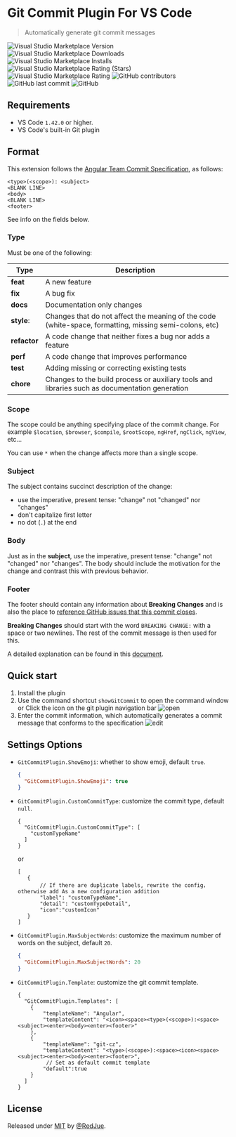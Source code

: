 # Git Commit Plugin For VS Code
> Automatically generate git commit messages

![Visual Studio Marketplace Version](https://img.shields.io/visual-studio-marketplace/v/redjue.git-commit-plugin)
![Visual Studio Marketplace Downloads](https://img.shields.io/visual-studio-marketplace/d/redjue.git-commit-plugin)
![Visual Studio Marketplace Installs](https://img.shields.io/visual-studio-marketplace/i/redjue.git-commit-plugin)
![Visual Studio Marketplace Rating (Stars)](https://img.shields.io/visual-studio-marketplace/stars/redjue.git-commit-plugin)
![Visual Studio Marketplace Rating](https://img.shields.io/visual-studio-marketplace/r/redjue.git-commit-plugin)
![GitHub contributors](https://img.shields.io/github/contributors/RedJue/git-commit-plugin)
![GitHub last commit](https://img.shields.io/github/last-commit/RedJue/git-commit-plugin)
![GitHub](https://img.shields.io/github/license/RedJue/git-commit-plugin?color=green)


## Requirements

- VS Code `1.42.0` or higher.
- VS Code's built-in Git plugin 

## Format

This extension follows the [Angular Team Commit Specification](https://github.com/angular/angular.js/blob/master/DEVELOPERS.md#-git-commit-guidelines), as follows:

```
<type>(<scope>): <subject>
<BLANK LINE>
<body>
<BLANK LINE>
<footer>
```

See info on the fields below.

### Type

Must be one of the following:

Type | Description
---  | ---
**feat** | A new feature
**fix** | A bug fix
**docs** | Documentation only changes
**style**: | Changes that do not affect the meaning of the code (white-space, formatting, missing semi-colons, etc)
**refactor** | A code change that neither fixes a bug nor adds a feature
**perf** | A code change that improves performance
**test** | Adding missing or correcting existing tests
**chore** | Changes to the build process or auxiliary tools and libraries such as documentation generation

### Scope

The scope could be anything specifying place of the commit change. For example `$location`, `$browser`, `$compile`, `$rootScope`, `ngHref`, `ngClick`, `ngView`, etc...

You can use `*` when the change affects more than a single scope.

### Subject

The subject contains succinct description of the change:

-   use the imperative, present tense: "change" not "changed" nor "changes"
-   don't capitalize first letter
-   no dot (`.`) at the end

### Body

Just as in the **subject**, use the imperative, present tense: "change" not "changed" nor "changes". The body should include the motivation for the change and contrast this with previous behavior.

### Footer

The footer should contain any information about **Breaking Changes** and is also the place to [reference GitHub issues that this commit closes](https://help.github.com/articles/closing-issues-via-commit-messages/).

**Breaking Changes** should start with the word `BREAKING CHANGE:` with a space or two newlines. The rest of the commit message is then used for this.

A detailed explanation can be found in this [document](https://docs.google.com/document/d/1QrDFcIiPjSLDn3EL15IJygNPiHORgU1_OOAqWjiDU5Y/edit#).

## Quick start

1. Install the plugin
1. Use the command shortcut `showGitCommit` to open the command window or Click the icon on the git plugin navigation bar
    ![open](/assets/open.gif)
1. Enter the commit information, which automatically generates a commit message that conforms to the specification
    ![edit](/assets/edit.gif)

## Settings Options

-   `GitCommitPlugin.ShowEmoji`: whether to show emoji, default `true`.
    ```json
    {
      "GitCommitPlugin.ShowEmoji": true
    }
    ```
-   `GitCommitPlugin.CustomCommitType`: customize the commit type, default `null`.
    ```json5
    { 
      "GitCommitPlugin.CustomCommitType": [
        "customTypeName"
      ]
    }
    ```
    or
    ```json5
    [
       {
           // If there are duplicate labels, rewrite the config，otherwise add As a new configuration addition
           "label": "customTypeName",
           "detail": "customTypeDetail",
           "icon":"customIcon"
       }
    ]
    ```
-   `GitCommitPlugin.MaxSubjectWords`: customize the maximum number of words on the subject, default `20`.
    ```json
    {
      "GitCommitPlugin.MaxSubjectWords": 20
    }
    ```
-   `GitCommitPlugin.Template`: customize the git commit template.
    ```json5
    {
      "GitCommitPlugin.Templates": [
        {
            "templateName": "Angular",
            "templateContent": "<icon><space><type>(<scope>):<space><subject><enter><body><enter><footer>"
        },
        {
            "templateName": "git-cz",
            "templateContent": "<type>(<scope>):<space><icon><space><subject><enter><body><enter><footer>",
             // Set as default commit template
            "default":true
        }
      ]
    }
    ```

## License

Released under [MIT](/LICENSE) by [@RedJue](https://github.com/RedJue).

